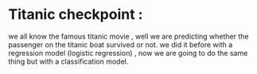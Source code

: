 # Titanic checkpoint : 
we all know the famous titanic movie , well we are predicting whether the passenger on the titanic boat survived or not. we did it before with 
a regression model (logistic regression) , now we are going to do the same thing but with a classification model.
